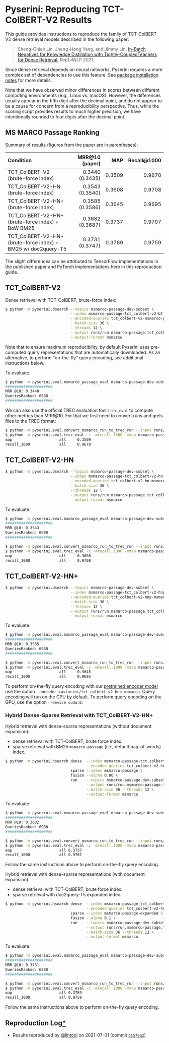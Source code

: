 # Pyserini: Reproducing TCT-ColBERT-V2 Results

This guide provides instructions to reproduce the family of TCT-ColBERT-V2 dense retrieval models described in the following paper:

> Sheng-Chieh Lin, Jheng-Hong Yang, and Jimmy Lin. [In-Batch Negatives for Knowledge Distillation with Tightly-CoupledTeachers for Dense Retrieval.](https://cs.uwaterloo.ca/~jimmylin/publications/Lin_etal_2021_RepL4NLP.pdf) _RepL4NLP 2021_.

Since dense retrieval depends on neural networks, Pyserini requires a more complex set of dependencies to use this feature.
See [package installation notes](../README.md#package-installation) for more details.

Note that we have observed minor differences in scores between different computing environments (e.g., Linux vs. macOS).
However, the differences usually appear in the fifth digit after the decimal point, and do not appear to be a cause for concern from a reproducibility perspective.
Thus, while the scoring script provides results to much higher precision, we have intentionally rounded to four digits after the decimal point.

## MS MARCO Passage Ranking

Summary of results (figures from the paper are in parentheses):

| Condition | MRR@10 (paper) | MAP | Recall@1000 |
|:----------|-------:|----:|------------:|
| TCT_ColBERT-V2 (brute-force index) |  0.3440 (0.3435) | 0.3509 | 0.9670 |
| TCT_ColBERT-V2-HN (brute-force index) |  0.3543 (0.3540) | 0.3608 | 0.9708 |
| TCT_ColBERT-V2-HN+ (brute-force index) | 0.3585 (0.3586) | 0.3645 | 0.9695 |
| TCT_ColBERT-V2-HN+ (brute-force index) + BoW BM25 | 0.3682 (0.3687)  | 0.3737 | 0.9707 |
| TCT_ColBERT-V2-HN+ (brute-force index) + BM25 w/ doc2query-T5 | 0.3731 (0.3747) | 0.3789 | 0.9759 |

The slight differences can be attributed to TensorFlow implementations in the published paper and PyTorch implementations here in this reproduction guide.

## TCT_ColBERT-V2

Dense retrieval with TCT-ColBERT, brute-force index:

```bash
$ python -m pyserini.dsearch --topics msmarco-passage-dev-subset \
                             --index msmarco-passage-tct_colbert-v2-bf \
                             --encoded-queries tct_colbert-v2-msmarco-passage-dev-subset \
                             --batch-size 36 \
                             --threads 12 \
                             --output runs/run.msmarco-passage.tct_colbert-v2.bf.tsv \
                             --output-format msmarco
```
Note that to ensure maximum reproducibility, by default Pyserini uses pre-computed query representations that are automatically downloaded.
As an alternative, to perform "on-the-fly" query encoding, see additional instructions below.

To evaluate:

```bash
$ python -m pyserini.eval.msmarco_passage_eval msmarco-passage-dev-subset runs/run.msmarco-passage.tct_colbert-v2.bf.tsv
#####################
MRR @10: 0.3440
QueriesRanked: 6980
#####################
```

We can also use the official TREC evaluation tool `trec_eval` to compute other metrics than MRR@10. 
For that we first need to convert runs and qrels files to the TREC format:

```bash
$ python -m pyserini.eval.convert_msmarco_run_to_trec_run --input runs/run.msmarco-passage.tct_colbert-v2.bf.tsv --output runs/run.msmarco-passage.tct_colbert-v2.bf.trec
$ python -m pyserini.eval.trec_eval -c -mrecall.1000 -mmap msmarco-passage-dev-subset runs/run.msmarco-passage.tct_colbert-v2.bf.trec
map                     all     0.3509
recall_1000             all     0.9670
```

## TCT_ColBERT-V2-HN

```bash
$ python -m pyserini.dsearch --topics msmarco-passage-dev-subset \
                             --index msmarco-passage-tct_colbert-v2-hn-bf \
                             --encoded-queries tct_colbert-v2-hn-msmarco-passage-dev-subset \
                             --batch-size 36 \
                             --threads 12 \
                             --output runs/run.msmarco-passage.tct_colbert-v2-hn.bf.tsv \
                             --output-format msmarco
```

To evaluate:

```bash
$ python -m pyserini.eval.msmarco_passage_eval msmarco-passage-dev-subset runs/run.msmarco-passage.tct_colbert-v2-hn.bf.tsv
#####################
MRR @10: 0.3543
QueriesRanked: 6980
#####################

$ python -m pyserini.eval.convert_msmarco_run_to_trec_run --input runs/run.msmarco-passage.tct_colbert-v2-hn.bf.tsv --output runs/run.msmarco-passage.tct_colbert-v2-hn.bf.trec
$ python -m pyserini.eval.trec_eval -c -mrecall.1000 -mmap msmarco-passage-dev-subset runs/run.msmarco-passage.tct_colbert-v2-hn.bf.trec
map                     all     0.3608
recall_1000             all     0.9708
```

## TCT_ColBERT-V2-HN+

```bash
$ python -m pyserini.dsearch --topics msmarco-passage-dev-subset \
                             --index msmarco-passage-tct_colbert-v2-hnp-bf \
                             --encoded-queries tct_colbert-v2-hnp-msmarco-passage-dev-subset \
                             --batch-size 36 \
                             --threads 12 \
                             --output runs/run.msmarco-passage.tct_colbert-v2-hnp.bf.tsv \
                             --output-format msmarco
```

To evaluate:

```bash
$ python -m pyserini.eval.msmarco_passage_eval msmarco-passage-dev-subset runs/run.msmarco-passage.tct_colbert-v2-hnp.bf.tsv
#####################
MRR @10: 0.3585
QueriesRanked: 6980
#####################

$ python -m pyserini.eval.convert_msmarco_run_to_trec_run --input runs/run.msmarco-passage.tct_colbert-v2-hnp.bf.tsv --output runs/run.msmarco-passage.tct_colbert-v2-hnp.bf.trec
$ python -m pyserini.eval.trec_eval -c -mrecall.1000 -mmap msmarco-passage-dev-subset runs/run.msmarco-passage.tct_colbert-v2-hnp.bf.trec
map                     all     0.3645
recall_1000             all     0.9695
```

To perform on-the-fly query encoding with our [pretrained encoder model](https://huggingface.co/castorini/tct_colbert-v2-hnp-msmarco) use the option `--encoder castorini/tct_colbert-v2-hnp-msmarco`.
Query encoding will run on the CPU by default.
To perform query encoding on the GPU, use the option `--device cuda:0`.


### Hybrid Dense-Sparse Retrieval with TCT_ColBERT-V2-HN+

Hybrid retrieval with dense-sparse representations (without document expansion):
- dense retrieval with TCT-ColBERT, brute force index.
- sparse retrieval with BM25 `msmarco-passage` (i.e., default bag-of-words) index.

```bash
$ python -m pyserini.hsearch dense  --index msmarco-passage-tct_colbert-v2-hnp-bf \
                                    --encoded-queries tct_colbert-v2-hnp-msmarco-passage-dev-subset \
                             sparse --index msmarco-passage \
                             fusion --alpha 0.06 \
                             run    --topics msmarco-passage-dev-subset \
                                    --output runs/run.msmarco-passage.tct_colbert-v2-hnp.bf.bm25.tsv \
                                    --batch-size 36 --threads 12 \
                                    --output-format msmarco
```

To evaluate:

```bash
$ python -m pyserini.eval.msmarco_passage_eval msmarco-passage-dev-subset runs/run.msmarco-passage.tct_colbert-v2-hnp.bf.bm25.tsv
#####################
MRR @10: 0.3682
QueriesRanked: 6980
#####################

$ python -m pyserini.eval.convert_msmarco_run_to_trec_run --input runs/run.msmarco-passage.tct_colbert-v2-hnp.bf.bm25.tsv --output runs/run.msmarco-passage.tct_colbert-v2-hnp.bf.bm25.trec
$ python -m pyserini.eval.trec_eval -c -mrecall.1000 -mmap msmarco-passage-dev-subset runs/run.msmarco-passage.tct_colbert-v2-hnp.bf.bm25.trec
map                   	all	0.3737
recall_1000           	all	0.9707
```

Follow the same instructions above to perform on-the-fly query encoding.

Hybrid retrieval with dense-sparse representations (with document expansion):
- dense retrieval with TCT-ColBERT, brute force index.
- sparse retrieval with doc2query-T5 expanded index.

```bash
$ python -m pyserini.hsearch dense  --index msmarco-passage-tct_colbert-v2-hnp-bf \
                                    --encoded-queries tct_colbert-v2-hnp-msmarco-passage-dev-subset \
                             sparse --index msmarco-passage-expanded \
                             fusion --alpha 0.1 \
                             run    --topics msmarco-passage-dev-subset \
                                    --output runs/run.msmarco-passage.tct_colbert-v2-hnp.bf.doc2queryT5.tsv \
                                    --batch-size 36 --threads 12 \
                                    --output-format msmarco
```

To evaluate:

```bash
$ python -m pyserini.eval.msmarco_passage_eval msmarco-passage-dev-subset runs/run.msmarco-passage.tct_colbert-v2-hnp.bf.doc2queryT5.tsv
#####################
MRR @10: 0.3731
QueriesRanked: 6980
#####################

$ python -m pyserini.eval.convert_msmarco_run_to_trec_run --input runs/run.msmarco-passage.tct_colbert-v2-hnp.bf.doc2queryT5.tsv --output runs/run.msmarco-passage.tct_colbert-v2-hnp.bf.doc2queryT5.trec
$ python -m pyserini.eval.trec_eval -c -mrecall.1000 -mmap msmarco-passage-dev-subset runs/run.msmarco-passage.tct_colbert-v2-hnp.bf.doc2queryT5.trec
map                   	all	0.3789
recall_1000           	all	0.9759
```

Follow the same instructions above to perform on-the-fly query encoding.

## Reproduction Log[*](reproducibility.md)

+ Results reproduced by [@lintool](https://github.com/lintool) on 2021-07-01 (commit [`b1576a2`](https://github.com/castorini/pyserini/commit/b1576a2c3e899349be12e897f92f3ad75ec82d6f))
